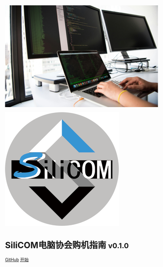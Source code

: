 ![Cover Image](./coverpage.jpg)

<img class="logo" src="./logo.png" alt="logo">

# SiliCOM电脑协会购机指南 <small>v0.1.0</small>

<a href="https://github.com/SEU-SiliCOM/purchase_guide">GitHub</a>
<a href="./#/#写在前面">开始</a>
